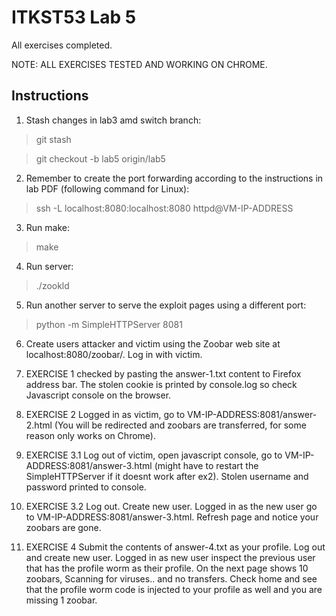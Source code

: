 # ITKST53 Lab 5

All exercises completed.

NOTE: ALL EXERCISES TESTED AND WORKING ON CHROME.

## Instructions

1. Stash changes in lab3 amd switch branch:

> git stash

> git checkout -b lab5 origin/lab5

2. Remember to create the port forwarding according to the instructions in lab PDF (following command for Linux):

> ssh -L localhost:8080:localhost:8080 httpd@VM-IP-ADDRESS

3. Run make:

> make

4. Run server:

> ./zookld

5. Run another server to serve the exploit pages using a different port:

>  python -m SimpleHTTPServer 8081

6. Create users attacker and victim using the Zoobar web site at localhost:8080/zoobar/. Log in with victim.

7. EXERCISE 1 checked by pasting the answer-1.txt content to Firefox address bar. The stolen cookie is printed by console.log so check Javascript console on the browser.

8. EXERCISE 2 Logged in as victim, go to VM-IP-ADDRESS:8081/answer-2.html (You will be redirected and zoobars are transferred, for some reason only works on Chrome).

9. EXERCISE 3.1 Log out of victim, open javascript console, go to VM-IP-ADDRESS:8081/answer-3.html (might have to restart the SimpleHTTPServer if it doesnt work after ex2). Stolen username and password printed to console.

10. EXERCISE 3.2 Log out. Create new user. Logged in as the new user go to VM-IP-ADDRESS:8081/answer-3.html. Refresh page and notice your zoobars are gone.

11. EXERCISE 4 Submit the contents of answer-4.txt as your profile. Log out and create new user. Logged in as new user inspect the previous user that has the profile worm as their profile. On the next page shows 10 zoobars, Scanning for viruses.. and no transfers. Check home and see that the profile worm code is injected to your profile as well and you are missing 1 zoobar.
